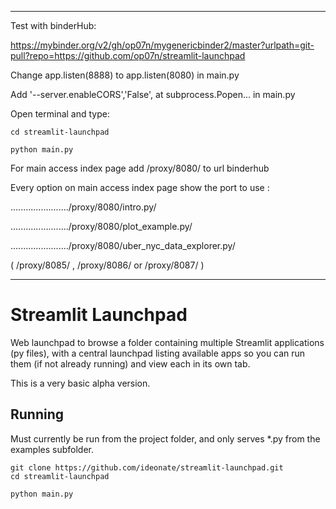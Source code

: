 -------------------------------------------------------------------------------------------------

Test with binderHub:

https://mybinder.org/v2/gh/op07n/mygenericbinder2/master?urlpath=git-pull?repo=https://github.com/op07n/streamlit-launchpad

Change   app.listen(8888) to   app.listen(8080)  in  main.py

Add  '--server.enableCORS','False',    at  subprocess.Popen...   in main.py

Open terminal and type:

```
cd streamlit-launchpad

python main.py
```

For main access index page add /proxy/8080/  to url binderhub

Every option on main access index page show the port to use :

......................./proxy/8080/intro.py/

......................./proxy/8080/plot_example.py/

......................./proxy/8080/uber_nyc_data_explorer.py/

( /proxy/8085/  ,   /proxy/8086/  or  /proxy/8087/ )

-------------------------------------------------------------------------------------------------











# Streamlit Launchpad

Web launchpad to browse a folder containing multiple Streamlit applications (py files), with a central launchpad listing available apps so you can run them (if not already running) and view each in its own tab.

This is a very basic alpha version.

## Running

Must currently be run from the project folder, and only serves *.py from the examples subfolder.

```
git clone https://github.com/ideonate/streamlit-launchpad.git
cd streamlit-launchpad

python main.py
```
